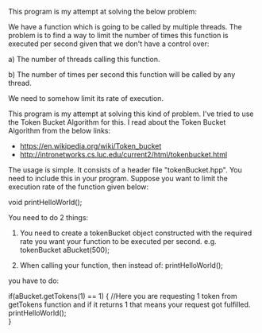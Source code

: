 This program is my attempt at solving the below problem:

We have a function which is going to be called by multiple threads. The problem is to find a way to limit the number of times this function is executed per second given that we don't have a control over:

a) The number of threads calling this function.

b) The number of times per second this function will be called by any thread.

We need to somehow limit its rate of execution.

This program is my attempt at solving this kind of problem. I've tried to use the Token Bucket Algorithm for this. I read about the Token Bucket Algorithm from the below links:

* https://en.wikipedia.org/wiki/Token_bucket
* http://intronetworks.cs.luc.edu/current2/html/tokenbucket.html

The usage is simple. It consists of a header file "tokenBucket.hpp". You need to include this in your program.
Suppose you want to limit the execution rate of the function given below:

void printHelloWorld();

You need to do 2 things:

1. You need to create a tokenBucket object constructed with the required rate you want your function to be executed per second. 
e.g. tokenBucket aBucket(500);

2. When calling your function, then instead of:
printHelloWorld();

you have to do:

if(aBucket.getTokens(1) == 1) { //Here you are requesting 1 token from getTokens function and if it returns 1 that means your request got          fulfilled.
    printHelloWorld();    
}



